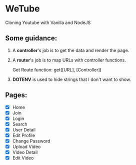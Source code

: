 # WeTube

Cloning Youtube with Vanilla and NodeJS

## Some guidance:

1. A **controller**'s job is to get the data and render the page.
2. A **router**'s job is to map URLs with controller functions.

   Get Route function: get([URL], [Controller])

3. **DOTENV** is used to hide strings that I don't want to show.

## Pages:

- [x] Home
- [x] Join
- [x] Login
- [x] Search
- [x] User Detail
- [x] Edit Profile
- [x] Change Password
- [x] Upload Video
- [x] Video Detail
- [x] Edit Video
